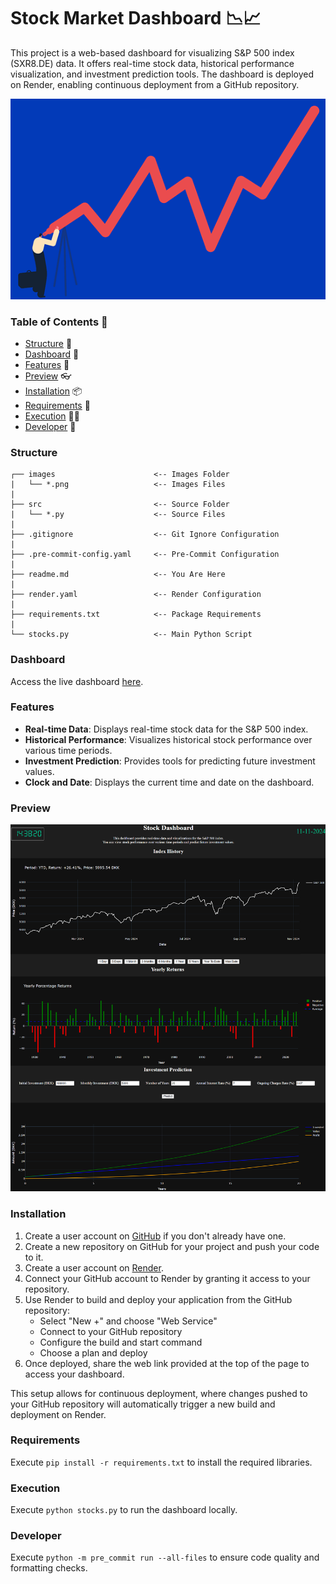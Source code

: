 # Stock Market Dashboard 📉📈
This project is a web-based dashboard for visualizing S&P 500 index (SXR8.DE) data. It offers real-time stock data, historical performance visualization, and investment prediction tools. The dashboard is deployed on Render, enabling continuous deployment from a GitHub repository.

![ANC Gif](images/stocks.gif)

### Table of Contents 📖
- [Structure](#structure) 📂
- [Dashboard](#dashboard) 🔗
- [Features](#features) 🧠
- [Preview](#preview) 👓
- [Installation](#installation) 📦
- [Requirements](#requirements) 📑
- [Execution](#execution) 🏃‍♂️
- [Developer](#developer) 👤

### Structure
```
┌── images                      <-- Images Folder
|   └── *.png                   <-- Images Files
|
├── src                         <-- Source Folder
|   └── *.py                    <-- Source Files
|
├── .gitignore                  <-- Git Ignore Configuration
|
├── .pre-commit-config.yaml     <-- Pre-Commit Configuration
|
├── readme.md                   <-- You Are Here
|
├── render.yaml                 <-- Render Configuration
|
├── requirements.txt            <-- Package Requirements
|
└── stocks.py                   <-- Main Python Script
```

### Dashboard
Access the live dashboard [here](https://dashboard-stock-ze75.onrender.com).

### Features
- **Real-time Data**: Displays real-time stock data for the S&P 500 index.
- **Historical Performance**: Visualizes historical stock performance over various time periods.
- **Investment Prediction**: Provides tools for predicting future investment values.
- **Clock and Date**: Displays the current time and date on the dashboard.

### Preview
![Figure1](images/WebPage.png)

### Installation
1. Create a user account on [GitHub](https://github.com/) if you don't already have one.
2. Create a new repository on GitHub for your project and push your code to it.
3. Create a user account on [Render](https://render.com/).
4. Connect your GitHub account to Render by granting it access to your repository.
5. Use Render to build and deploy your application from the GitHub repository:
   - Select "New +" and choose "Web Service"
   - Connect to your GitHub repository
   - Configure the build and start command
   - Choose a plan and deploy
6. Once deployed, share the web link provided at the top of the page to access your dashboard.

This setup allows for continuous deployment, where changes pushed to your GitHub repository will automatically trigger a new build and deployment on Render.

### Requirements
Execute `pip install -r requirements.txt` to install the required libraries.

### Execution
Execute `python stocks.py` to run the dashboard locally.

### Developer
Execute `python -m pre_commit run --all-files` to ensure code quality and formatting checks.
